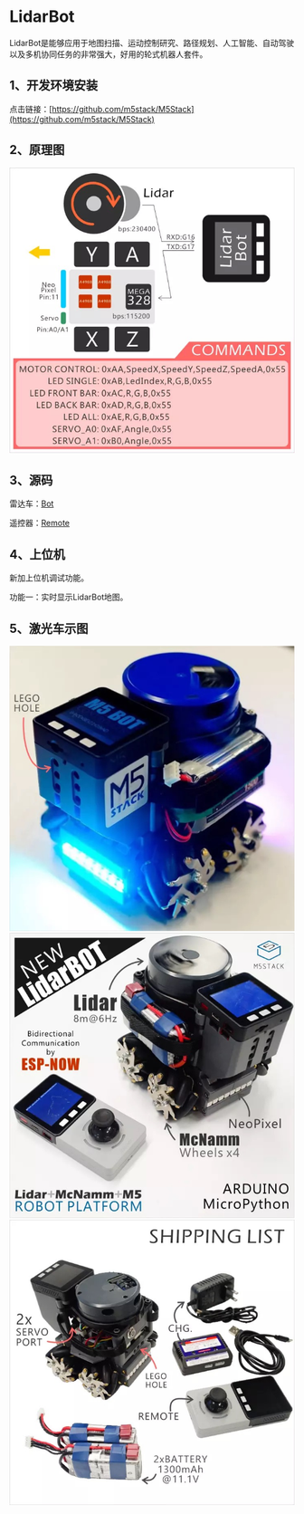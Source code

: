 # LidarBot
   LidarBot是能够应用于地图扫描、运动控制研究、路径规划、人工智能、自动驾驶以及多机协同任务的非常强大，好用的轮式机器人套件。
 

## 1、开发环境安装
   点击链接：[https://github.com/m5stack/M5Stack](https://github.com/m5stack/M5Stack)

## 2、原理图

![image](./LidarBot//Schematic_Diagram/576571642811095946.jpg)
   
   
## 3、源码
  
   雷达车：[Bot](https://github.com/m5stack/Applications-LidarBot/tree/master/LidarBot/Example/LidarBot_CarMain_V1.1)
 
   遥控器：[Remote](https://github.com/m5stack/Applications/tree/master/LidarBot/Firmware/Lidar_Remoter_FW/LidarBotRemote_M5)

## 4、上位机  
   新加上位机调试功能。
   
   功能一：实时显示LidarBot地图。
   
## 5、激光车示图

![image](./LidarBot/Product_Picture/403212353277269881.jpg)
![image](./LidarBot/Product_Picture/545126402675232250.jpg)
![image](./LidarBot/Product_Picture/785202095111185304.jpg)
